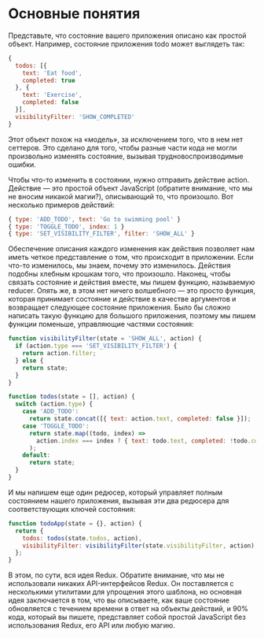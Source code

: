 # Основные понятия

Представьте, что состояние вашего приложения описано как простой объект. Например, состояние приложения todo может выглядеть так:

```js
{
  todos: [{
    text: 'Eat food',
    completed: true
  }, {
    text: 'Exercise',
    completed: false
  }],
  visibilityFilter: 'SHOW_COMPLETED'
}
```

Этот объект похож на «модель», за исключением того, что в нем нет сеттеров. Это сделано для того, чтобы разные части кода не могли произвольно изменять состояние, вызывая трудновоспроизводимые ошибки.

Чтобы что-то изменить в состоянии, нужно отправить действие action. Действие — это простой объект JavaScript (обратите внимание, что мы не вносим никакой магии?), описывающий то, что произошло. Вот несколько примеров действий:

```js
{ type: 'ADD_TODO', text: 'Go to swimming pool' }
{ type: 'TOGGLE_TODO', index: 1 }
{ type: 'SET_VISIBILITY_FILTER', filter: 'SHOW_ALL' }
```

Обеспечение описания каждого изменения как действия позволяет нам иметь четкое представление о том, что происходит в приложении. Если что-то изменилось, мы знаем, почему это изменилось. Действия подобны хлебным крошкам того, что произошло. Наконец, чтобы связать состояние и действия вместе, мы пишем функцию, называемую reducer. Опять же, в этом нет ничего волшебного — это просто функция, которая принимает состояние и действие в качестве аргументов и возвращает следующее состояние приложения. Было бы сложно написать такую функцию для большого приложения, поэтому мы пишем функции поменьше, управляющие частями состояния:

```js
function visibilityFilter(state = 'SHOW_ALL', action) {
  if (action.type === 'SET_VISIBILITY_FILTER') {
    return action.filter;
  } else {
    return state;
  }
}

function todos(state = [], action) {
  switch (action.type) {
    case 'ADD_TODO':
      return state.concat([{ text: action.text, completed: false }]);
    case 'TOGGLE_TODO':
      return state.map((todo, index) =>
        action.index === index ? { text: todo.text, completed: !todo.completed } : todo
      );
    default:
      return state;
  }
}
```

И мы напишем еще один редюсер, который управляет полным состоянием нашего приложения, вызывая эти два редюсера для соответствующих ключей состояния:

```js
function todoApp(state = {}, action) {
  return {
    todos: todos(state.todos, action),
    visibilityFilter: visibilityFilter(state.visibilityFilter, action),
  };
}
```

В этом, по сути, вся идея Redux. Обратите внимание, что мы не использовали никаких API-интерфейсов Redux. Он поставляется с несколькими утилитами для упрощения этого шаблона, но основная идея заключается в том, что вы описываете, как ваше состояние обновляется с течением времени в ответ на объекты действий, и 90% кода, который вы пишете, представляет собой простой JavaScript без использования Redux, его API или любую магию.
